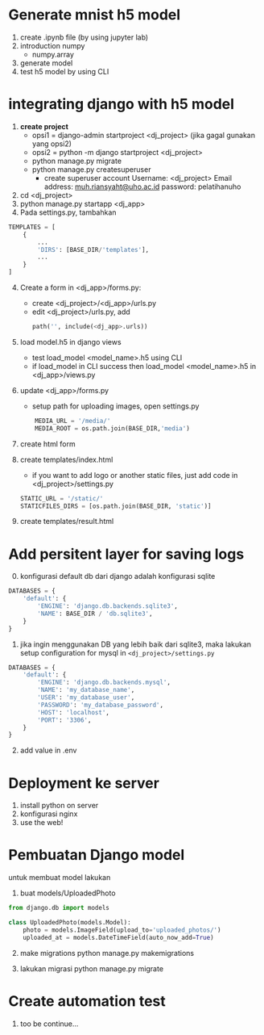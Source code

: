 
# Generate mnist h5 model
1. create .ipynb file (by using jupyter lab)
2. introduction numpy
    - numpy.array
3. generate model
4. test h5 model by using CLI

# integrating django with h5 model
1. <b> create project  </b>
   - opsi1 = django-admin startproject <dj_project> (jika gagal gunakan yang opsi2)
   - opsi2 = python -m django startproject <dj_project>
   - python manage.py migrate
   - python manage.py createsuperuser
        - create superuser account
            Username: <dj_project>
            Email address: muh.riansyaht@uho.ac.id
            password: pelatihanuho
2. cd <dj_project>
3. python manage.py startapp <dj_app>
3. Pada settings.py, tambahkan
```python
TEMPLATES = [
    {
        ...
        'DIRS': [BASE_DIR/'templates'],
        ...
    }
]
```

4. Create a form in <dj_app>/forms.py:
    - create <dj_project>/<dj_app>/urls.py
    - edit <dj_project>/urls.py, add 
        ```python
        path('', include(<dj_app>.urls))
       ```
5. load model.h5 in django views
    - test load_model <model_name>.h5 using CLI
    - if load_model in CLI success then load_model <model_name>.h5 in <dj_app>/views.py
6. update <dj_app>/forms.py
    - setup path for uploading images, open settings.py 
    ```python
        MEDIA_URL = '/media/'
        MEDIA_ROOT = os.path.join(BASE_DIR,'media')
     ```  
7. create html form
        
7. create templates/index.html
    - if you want to add logo or another static files, just add code in <dj_project>/settings.py
    ```python
    STATIC_URL = '/static/'
    STATICFILES_DIRS = [os.path.join(BASE_DIR, 'static')]
    ```
8. create templates/result.html


# Add persitent layer for saving logs
0. konfigurasi default db dari django adalah konfigurasi sqlite
```python
DATABASES = {
    'default': {
        'ENGINE': 'django.db.backends.sqlite3',
        'NAME': BASE_DIR / 'db.sqlite3',
    }
}
```

1. jika ingin menggunakan DB yang lebih baik dari sqlite3, maka lakukan setup configuration for mysql in `<dj_project>/settings.py`
```python
DATABASES = {
    'default': {
        'ENGINE': 'django.db.backends.mysql',
        'NAME': 'my_database_name',
        'USER': 'my_database_user',
        'PASSWORD': 'my_database_password',
        'HOST': 'localhost',
        'PORT': '3306',
    }
}
```
2. add value in .env






# Deployment ke server
1. install python on server
2. konfigurasi nginx
3. use the web!

# Pembuatan Django model
untuk membuat model lakukan
1.  buat models/UploadedPhoto
```python
from django.db import models

class UploadedPhoto(models.Model):
    photo = models.ImageField(upload_to='uploaded_photos/')
    uploaded_at = models.DateTimeField(auto_now_add=True)
```
2. make migrations
python manage.py makemigrations

3. lakukan migrasi
python manage.py migrate


# Create automation test
1. too be continue...